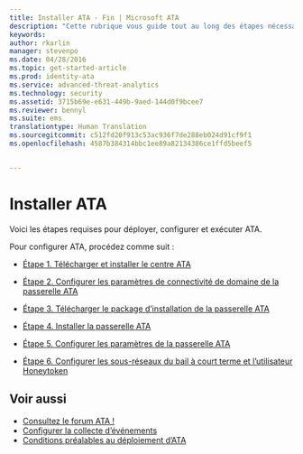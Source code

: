 ```yaml
---
title: Installer ATA - Fin | Microsoft ATA
description: "Cette rubrique vous guide tout au long des étapes nécessaires pour déployer, configurer et exécuter ATA."
keywords: 
author: rkarlin
manager: stevenpo
ms.date: 04/28/2016
ms.topic: get-started-article
ms.prod: identity-ata
ms.service: advanced-threat-analytics
ms.technology: security
ms.assetid: 3715b69e-e631-449b-9aed-144d0f9bcee7
ms.reviewer: bennyl
ms.suite: ems
translationtype: Human Translation
ms.sourcegitcommit: c512fd20f913c53ac936f7de288eb024d91cf9f1
ms.openlocfilehash: 4587b384314bbc1ee89a82134386ce1ffd5beef5


---
```


# Installer ATA

Voici les étapes requises pour déployer, configurer et exécuter ATA.

Pour configurer ATA, procédez comme suit :


-   [Étape 1. Télécharger et installer le centre ATA](install-ata-step1.md)

-   [Étape 2. Configurer les paramètres de connectivité de domaine de la passerelle ATA](install-ata-step2.md)

-   [Étape 3. Télécharger le package d’installation de la passerelle ATA](install-ata-step3.md)

-   [Étape 4. Installer la passerelle ATA](install-ata-step4.md)

-   [Étape 5. Configurer les paramètres de la passerelle ATA](install-ata-step5.md)

-   [Étape 6. Configurer les sous-réseaux du bail à court terme et l’utilisateur Honeytoken](install-ata-step6.md)


## Voir aussi

- [Consultez le forum ATA !](https://social.technet.microsoft.com/Forums/security/home?forum=mata)
- [Configurer la collecte d’événements](configure-event-collection.md)
- [Conditions préalables au déploiement d’ATA](/advanced-threat-analytics/plan-design/ata-prerequisites)




<!--HONumber=Jul16_HO3-->


